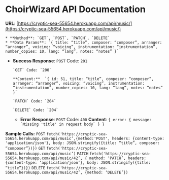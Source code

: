 # ChoirWizard API Documentation

**URL**: [https://cryptic-sea-55654.herokuapp.com/api/music/](https://cryptic-sea-55654.herokuapp.com/api/music/)

	* **Method**: `GET`, `POST`, `PATCH`, `DELETE`
	* **Data Params**: `{ title: “title”, composer: “composer”, arranger: “arranger”, voicing: “voicing”, instrumentation: “instrumentation”, number_copies: 10, lang: “lang”, notes: “notes” }`

  * **Success Response**: 
		`POST` Code: `201`
		
		`GET` Code: `200`
		
		**Content:**  `{ id: 51, title: “title”, composer: “composer”, arranger: “arranger”, voicing: “voicing”, instrumentation: “instrumentation”, number_copies: 10, lang: “lang”, notes: “notes” }`
		
		`PATCH` Code: `204`
		
		`DELETE` Code: `204`

	* **Error Response**:
		`POST` Code: `400`
		**Content**: ``{ error: { message: `Missing 'title' in request body` } }``

**Sample Calls:**
  `POST` `fetch('https://cryptic-sea-55654.herokuapp.com/api/music’,{method:'POST', headers: {content-type: 'application/json'}, body: JSON.stringify({title: “title”, composer: “composer”})})`
	`GET`  `fetch('https://cryptic-sea-55654.herokuapp.com/api/music’)`
	`PATCH` `fetch('https://cryptic-sea-55654.herokuapp.com/api/music/42’, { method: ‘PATCH’, headers: {content-type: ‘application/json’}, body: JSON.stringify({title: “title”})})`
	`DELETE`  `fetch('https://cryptic-sea-55654.herokuapp.com/api/music/42’, {method: ‘DELETE’})`
